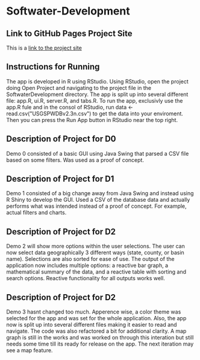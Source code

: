 # Softwater-Development
## Link to GitHub Pages Project Site
This is a [link to the project site](https://wilkthomas.github.io/Softwater-Development/)
## Instructions for Running
The app is developed in R using RStudio. Using RStudio, open the project doing Open Project and navigating to the project file in the SoftwaterDevelopment directory. The app is split up into several different file: app.R, ui.R, server.R, and tabs.R. To run the app, exclusivly use the app.R fule and in the consol of RStudio, run data <-  read.csv("USGSPWDBv2.3n.csv") to get the data into your enviroment. Then you can press the Run App button in RStudio near the top right. 
## Description of Project for D0
Demo 0 consisted of a basic GUI using Java Swing that parsed a CSV file based on some filters. Was used as a proof of concept.
## Description of Project for D1
Demo 1 consisted of a big change away from Java Swing and instead using R Shiny to develop the GUI. Used a CSV of the database data and actually performs what was intended instead of a proof of concept. For example, actual filters and charts.
## Description of Project for D2
Demo 2 will show more options within the user selections.  The user can now select data geographically 3 different ways (state, county, or basin name).  Selections are also sorted for ease of use.  The output of the application now includes multiple options: a reactive bar graph, a mathematical summary of the data, and a reactive table with sorting and search options.  Reactive functionality for all outputs works well.
## Description of Project for D2
Demo 3 hasnt changed too much. Apperence wise, a color theme was selected for the app and was set for the whole application. Also, the app now is split up into several different files making it easier to read and navigate. The code was also refactored a bit for additional clarity. A map graph is still in the works and was worked on through this interation but still needs some time till its ready for release on the app. The next iteration may see a map feature.
